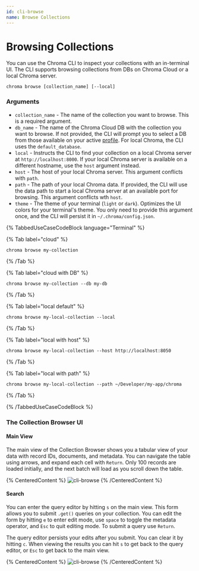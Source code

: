 ```yaml
---
id: cli-browse
name: Browse Collections
---
```


# Browsing Collections

You can use the Chroma CLI to inspect your collections with an in-terminal UI. The CLI supports browsing collections from DBs on Chroma Cloud or a local Chroma server.

```terminal
chroma browse [collection_name] [--local]
```

### Arguments

- `collection_name` - The name of the collection you want to browse. This is a required argument.
- `db_name` - The name of the Chroma Cloud DB with the collection you want to browse. If not provided, the CLI will prompt you to select a DB from those available on your active [profile](./profile). For local Chroma, the CLI uses the `default_database`.
- `local` - Instructs the CLI to find your collection on a local Chroma server at `http://localhost:8000`. If your local Chroma server is available on a different hostname, use the `host` argument instead.
- `host` - The host of your local Chroma server. This argument conflicts with `path`.
- `path` - The path of your local Chroma data. If provided, the CLI will use the data path to start a local Chroma server at an available port for browsing. This argument conflicts wth `host`.
- `theme` - The theme of your terminal (`light` or `dark`). Optimizes the UI colors for your terminal's theme. You only need to provide this argument once, and the CLI will persist it in `~/.chroma/config.json`.

{% TabbedUseCaseCodeBlock language="Terminal" %}

{% Tab label="cloud" %}

```terminal
chroma browse my-collection
```

{% /Tab %}

{% Tab label="cloud with DB" %}

```terminal
chroma browse my-collection --db my-db
```

{% /Tab %}

{% Tab label="local default" %}

```terminal
chroma browse my-local-collection --local
```

{% /Tab %}

{% Tab label="local with host" %}

```terminal
chroma browse my-local-collection --host http://localhost:8050
```

{% /Tab %}

{% Tab label="local with path" %}

```terminal
chroma browse my-local-collection --path ~/Developer/my-app/chroma
```

{% /Tab %}

{% /TabbedUseCaseCodeBlock %}

### The Collection Browser UI

#### Main View

The main view of the Collection Browser shows you a tabular view of your data with record IDs, documents, and metadata. You can navigate the table using arrows, and expand each cell with `Return`. Only 100 records are loaded initially, and the next batch will load as you scroll down the table.

{% CenteredContent %}
![cli-browse](/cli/cli-browse.png)
{% /CenteredContent %}

#### Search

You can enter the query editor by hitting `s` on the main view. This form allows you to submit `.get()` queries on your collection. You can edit the form by hitting `e` to enter edit mode, use `space` to toggle the metadata operator, and `Esc` to quit editing mode. To submit a query use `Return`.

The query editor persists your edits after you submit. You can clear it by hitting `c`. When viewing the results you can hit `s` to get back to the query editor, or `Esc` to get back to the main view.

{% CenteredContent %}
![cli-browse](/cli/cli-browse-query.png)
{% /CenteredContent %}
